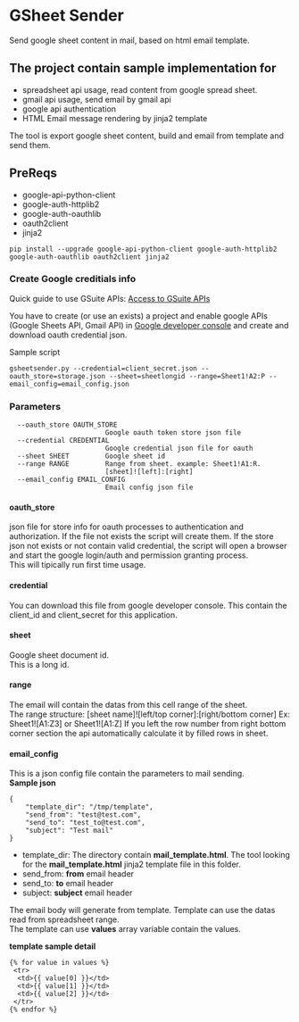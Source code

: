 GSheet Sender
============
Send google sheet content in mail, based on html email template.

## The project contain sample implementation for
- spreadsheet api usage, read content from google spread sheet.
- gmail api usage, send email by gmail api
- google api authentication
- HTML Email message rendering by jinja2 template

The tool is export google sheet content, build and email from template and send them.

## PreReqs
- google-api-python-client
- google-auth-httplib2
- google-auth-oauthlib
- oauth2client
- jinja2

```
pip install --upgrade google-api-python-client google-auth-httplib2 google-auth-oauthlib oauth2client jinja2
```


### Create Google creditials info
Quick guide to use GSuite APIs:
[Access to GSuite APIs](https://codelabs.developers.google.com/codelabs/gsuite-apis-intro/#5)  

You have to create (or use an exists) a project and enable google APIs (Google Sheets API, Gmail API) in [Google developer console](https://console.developers.google.com/projectselector2/apis/dashboard)
and create and download oauth credential json.  

Sample script
```
gsheetsender.py --credential=client_secret.json --oauth_store=storage.json --sheet=sheetlongid --range=Sheet1!A2:P --email_config=email_config.json
```

### Parameters
```
  --oauth_store OAUTH_STORE
                        Google oauth token store json file
  --credential CREDENTIAL
                        Google credential json file for oauth
  --sheet SHEET         Google sheet id
  --range RANGE         Range from sheet. example: Sheet1!A1:R.
                        [sheet]![left]:[right]
  --email_config EMAIL_CONFIG
                        Email config json file
```
#### oauth_store
json file for store info for oauth processes to authentication and authorization.
If the file not exists the script will create them. 
If the store json not exists or not contain valid credential, 
the script will open a browser and start the google login/auth and permission granting process.  
This will tipically run first time usage.
#### credential
You can download this file from google developer console. 
This contain the client_id and client_secret for this application.
#### sheet
Google sheet document id.  
This is a long id.
#### range
The email will contain the datas from this cell range of the sheet.  
The range structure: [sheet name]![left/top corner]:[right/bottom corner]
Ex: Sheet1![A1:Z3] or Sheet1![A1:Z]
If you left the row number from right bottom corner section the api automatically calculate it by filled rows in sheet.

#### email_config
This is a json config file contain the parameters to mail sending.  
**Sample json**
```
{
	"template_dir": "/tmp/template",
	"send_from": "test@test.com",
	"send_to": "test_to@test.com",
	"subject": "Test mail"
}
```
- template_dir: The directory contain **mail_template.html**. The tool looking for the **mail_template.html** jinja2 template file in this folder.
- send_from: **from** email header
- send_to: **to** email header
- subject: **subject** email header

The email body will generate from template. Template can use the datas read from spreadsheet range.  
The template can use **values** array variable contain the values.

**template sample  detail** 
```
{% for value in values %}
 <tr>
  <td>{{ value[0] }}</td>
  <td>{{ value[1] }}</td>
  <td>{{ value[2] }}</td>
 </tr>
{% endfor %}
```
